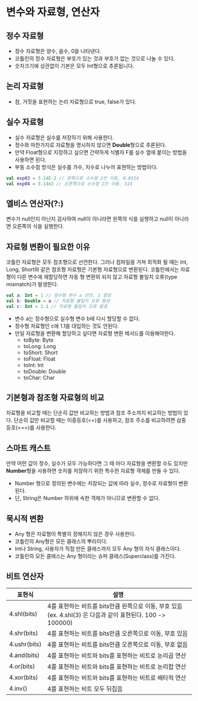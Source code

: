 # 변수와 자료형, 연산자
## 정수 자료형
- 정수 자료형은 양수, 음수, 0을 나타낸다. 
- 코틀린의 정수 자료형은 부호가 있는 것과 부호가 없는 것으로 나눌 수 있다. 
- 숫자크기에 상관없이 기본은 모두 Int형으로 추론됩니다.

## 논리 자료형
- 참, 거짓을 표현하는 논리 자료형으로 true, false가 있다.

## 실수 자료형
- 실수 자료형은 실수를 저장하기 위해 사용한다.
- 정수와 마찬가지로 자료형을 명시하지 않으면 **Double**형으로 추론된다.
- 만약 Float형으로 지정하고 싶으면 간략하게 식별자 F를 실수 옆에 붙이는 방법을 사용하면 된다.
- 부동 소수점 방식은 실수를 가수, 지수로 나누어 표현하는 방법이다.

```kotlin
val exp03 = 3.14E-2 // 왼쪽으로 소수점 2칸 이동, 0.0314
val exp04 = 3.14e2 // 오른쪽으로 소수점 2칸 이동, 314
```

## 엘비스 연산자(?:)
변수가 null인지 아닌지 검사하여 null이 아니라면 왼쪽의 식을 실행하고 null이 아니라면 오른쪽의 식을 실행한다.

## 자료형 변환이 필요한 이유
코틀린 자료형은 모두 참조형으로 선언한다. 그러나 컴파일을 거쳐 최적화 될 때는 Int, Long, Short와 같은 참조형 자료형은 기본형 자료형으로 변환된다. 
코틀린에서는 자료형이 다른 변수에 재할당하면 자동 형 변환외 되지 않고 자료형 불일치 오류(type mismatch)가 발생한다.

```kotlin
val a: Int = 1 // 정수형 변수 a 선언, 1 할당
val b: Double = a // 자료형 불일치 오류 발생
val c: Int = 1.1 // 자료형 불일치 오류 발생
```
- 변수 a는 정수형으로 실수형 변수 b에 다시 할당할 수 없다.
- 정수형 자료형인 c에 1.1을 대입하는 것도 안된다.
- 만일 자료형을 변환해 할당하고 싶다면 자료형 변환 메서드를 이용해야한다.
    - toByte: Byte
    - toLong: Long
    - toShort: Short
    - toFloat: Float
    - toInt: Int
    - toDouble: Double
    - toChar: Char

## 기본형과 참조형 자료형의 비교
자료형을 비교할 때는 단순히 값만 비교하는 방법과 참조 주소까지 비교하는 방법이 있다. 단순히 값만 비교할 때는 이중등호(==)를 사용하고, 참조 주소를 비교하려면 삼중 등호(===)를 사용한다.

## 스마트 캐스트
만약 어떤 값이 정수, 실수가 모두 가능하다면 그 때 마다 자료형을 변환할 수도 있지만 **Number**형을 사용하면 숫자를 저장하기 위한 특수한 자료형 객체를 만들 수 있다.
- Number 형으로 정의된 변수에는 저장되는 값에 따라 실수, 정수로 자료형이 변환된다. 
- 단, String은 Number 하위에 속한 객체가 아니므로 변환할 수 없다.

## 묵시적 변환
- Any 형은 자료형이 특별히 정해지지 않은 경우 사용한다.
- 코틀린의 Any형은 모든 클래스의 뿌리이다. 
- Int나 String, 사용자가 직접 만든 클래스까지 모두 Any 형의 자식 클래스이다. 
- 코틀린의 모든 클래스는 Any 형이라는 슈퍼 클래스(Superclass)를 가진다.
## 비트 연산자
|표현식|설명|
|--|--|
|4.shl(bits)|4를 표현하는 비트를 bits만큼 왼쪽으로 이동, 부호 있음    (ex. 4.shl(3) 은 다음과 같이 표현된다. 100 -> 100000)|
|4.shr(bits)|4를 표현하는 비트를 bits만큼 오른쪽으로 이동, 부호 있음|
|4.ushr(bits)|4를 표현하는 비트를 bits만큼 오른쪽으로 이동, 부호 없음|
|4.and(bits)|4를 표현하는 비트와 bits를 표현하는 비트로 논리곱 연산|
|4.or(bits)|4를 표현하는 비트와 bits를 표현하는 비트로 논리합 연산|
|4.xor(bits)|4를 표현하는 비트와 bits를 표현하는 비트로 배타적 연산|
|4.inv()|4를 표현하는 비트 모두 뒤집음|
